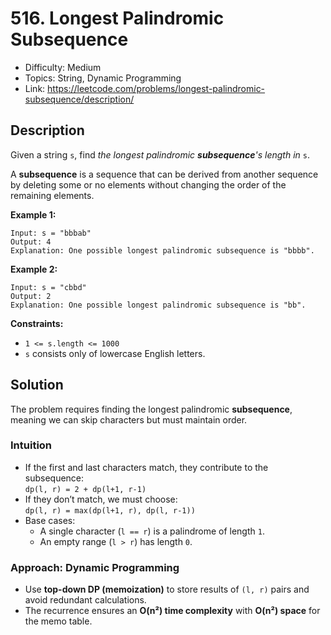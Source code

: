 # 516. Longest Palindromic Subsequence

- Difficulty: Medium
- Topics: String, Dynamic Programming
- Link: https://leetcode.com/problems/longest-palindromic-subsequence/description/

## Description

Given a string `s`, find *the longest palindromic **subsequence**'s length in* `s`.

A **subsequence** is a sequence that can be derived from
another sequence by deleting some or no elements without changing the
order of the remaining elements.

**Example 1:**

```
Input: s = "bbbab"
Output: 4
Explanation: One possible longest palindromic subsequence is "bbbb".
```

**Example 2:**

```
Input: s = "cbbd"
Output: 2
Explanation: One possible longest palindromic subsequence is "bb".
```

**Constraints:**

- `1 <= s.length <= 1000`
- `s` consists only of lowercase English letters.

## Solution

The problem requires finding the longest palindromic **subsequence**, meaning we can skip characters but must maintain order.

### Intuition

- If the first and last characters match, they contribute to the subsequence:  
   `dp(l, r) = 2 + dp(l+1, r-1)`
- If they don’t match, we must choose:  
   `dp(l, r) = max(dp(l+1, r), dp(l, r-1))`
- Base cases:
  - A single character (`l == r`) is a palindrome of length `1`.
  - An empty range (`l > r`) has length `0`.

### Approach: Dynamic Programming

- Use **top-down DP (memoization)** to store results of `(l, r)` pairs and avoid redundant calculations.
- The recurrence ensures an **O(n²) time complexity** with **O(n²) space** for the memo table.
